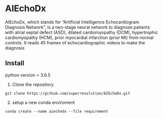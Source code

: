 # AIEchoDx
AIEchoDx, which stands for “Artificial Intelligence Echocardiogram Diagnosis Network”, is a two-stage neural network to diagnose patients with atrial septal defect (ASD), dilated cardiomyopathy (DCM), hypertrophic cardiomyopathy (HCM), prior myocardial infarction (prior MI) from normal controls. It reads 45 frames of echocardiographic videos to make the diagnosis

## Install
python version = 3.6.5

1. Clone the repository
```
git clone https://github.com/superresolution/AIEchoDx.git
```
2. setup a new conda enviroment
```
conda create --name aiechodx --file requirement
```

